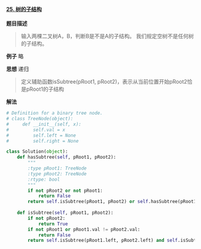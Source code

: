 #### [25. 树的子结构](https://www.acwing.com/problem/content/35/)
**题目描述**
> 输入两棵二叉树A，B，判断B是不是A的子结构。
我们规定空树不是任何树的子结构。

**例子**
略

**思想**
递归
> 定义辅助函数isSubtree(pRoot1, pRoot2)，表示从当前位置开始pRoot2恰是pRoot1的子结构

**解法**
```python
# Definition for a binary tree node.
# class TreeNode(object):
#     def __init__(self, x):
#         self.val = x
#         self.left = None
#         self.right = None

class Solution(object):
    def hasSubtree(self, pRoot1, pRoot2):
        """
        :type pRoot1: TreeNode
        :type pRoot2: TreeNode
        :rtype: bool
        """
        if not pRoot2 or not pRoot1:
            return False
        return self.isSubtree(pRoot1, pRoot2) or self.hasSubtree(pRoot1.left, pRoot2) or self.hasSubtree(pRoot1.right, pRoot2)
        
    def isSubtree(self, pRoot1, pRoot2):
        if not pRoot2:
            return True
        if not pRoot1 or pRoot1.val != pRoot2.val:
            return False
        return self.isSubtree(pRoot1.left, pRoot2.left) and self.isSubtree(pRoot1.right, pRoot2.right)
```